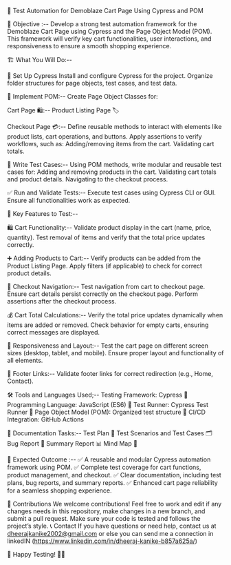 🛒 Test Automation for Demoblaze Cart Page Using Cypress and POM

🎯 Objective :--
Develop a strong test automation framework for the Demoblaze Cart Page using Cypress and the Page Object Model (POM). This framework will verify key cart functionalities, user interactions, and responsiveness to ensure a smooth shopping experience.

🏗️ What You Will Do:--

🚀 Set Up Cypress
Install and configure Cypress for the project.
Organize folder structures for page objects, test cases, and test data.

📄 Implement POM:--
Create Page Object Classes for:

Cart Page 🛍️:--
Product Listing Page 🏷️

Checkout Page 💳:--
Define reusable methods to interact with elements like product lists, cart operations, and buttons.
Apply assertions to verify workflows, such as:
Adding/removing items from the cart.
Validating cart totals.

📝 Write Test Cases:--
Using POM methods, write modular and reusable test cases for:
Adding and removing products in the cart.
Validating cart totals and product details.
Navigating to the checkout process.

✅ Run and Validate Tests:--
Execute test cases using Cypress CLI or GUI.
Ensure all functionalities work as expected.

🔑 Key Features to Test:--

🛍️ Cart Functionality:--
Validate product display in the cart (name, price, quantity).
Test removal of items and verify that the total price updates correctly.

➕ Adding Products to Cart:--
Verify products can be added from the Product Listing Page.
Apply filters (if applicable) to check for correct product details.

🛒 Checkout Navigation:--
Test navigation from cart to checkout page.
Ensure cart details persist correctly on the checkout page.
Perform assertions after the checkout process.

💰 Cart Total Calculations:--
Verify the total price updates dynamically when items are added or removed.
Check behavior for empty carts, ensuring correct messages are displayed.

📱 Responsiveness and Layout:--
Test the cart page on different screen sizes (desktop, tablet, and mobile).
Ensure proper layout and functionality of all elements.

🔗 Footer Links:--
Validate footer links for correct redirection (e.g., Home, Contact).

🛠 Tools and Languages Used;--
Testing Framework: Cypress 🧪
Programming Language: JavaScript (ES6) 📜
Test Runner: Cypress Test Runner 🚀
Page Object Model (POM): Organized test structure 📂
CI/CD Integration: GitHub Actions

📄 Documentation Tasks:--
Test Plan 📜
Test Scenarios and Test Cases 🗂️
Bug Report 🐞
Summary Report 📊
Mind Map 🧠

🎯 Expected Outcome :--
✅ A reusable and modular Cypress automation framework using POM.
✅ Complete test coverage for cart functions, product management, and checkout.
✅ Clear documentation, including test plans, bug reports, and summary reports.
✅ Enhanced cart page reliability for a seamless shopping experience.

🤝 Contributions We welcome contributions! Feel free to work and edit if any changes needs in this repository, make changes in a new branch, and submit a pull request. Make sure your code is tested and follows the project’s style.
📞 Contact If you have questions or need help, contact us at dheerajkanike2002@gmail.com or else you can send me a connection in linkedIN (https://www.linkedin.com/in/dheeraj-kanike-b857a625a/)

🚀 Happy Testing! 🧪🎉



